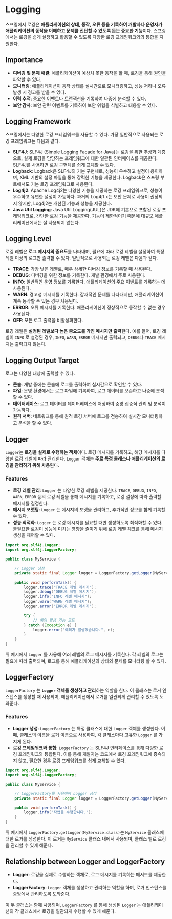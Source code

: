 # Logging

스프링에서 로깅은 **애플리케이션의 상태, 동작, 오류 등을 기록하여 개발자나 운영자가 애플리케이션의 동작을 이해하고 문제를 진단할 수 있도록 돕는 중요한 기능**이다. 스프링에서는 로깅을 쉽게 설정하고 활용할 수 있도록 다양한 로깅 프레임워크와의 통합을 지원한다.

## Importance

- **디버깅 및 문제 해결**: 애플리케이션이 예상치 못한 동작을 할 때, 로깅을 통해 원인을 파악할 수 있다.
- **모니터링**: 애플리케이션이 동작 상태를 실시간으로 모니터링하고, 성능 저하나 오류 발생 시 경고를 받을 수 있다.
- **이력 추적**: 중요한 이벤트나 트랜잭션을 기록하여 나중에 분석할 수 있다.
- **보안 감사**: 보안 관련 이벤트를 기록하여 보안 위협을 식별하고 대응할 수 있다.

## Logging Framework

스프링에서는 다양한 로깅 프레임워크를 사용할 수 있다. 가장 일반적으로 사용되는  로깅 프레임워크는 다음과 같다. 

- **SLF4J**: SLF4J (Simple Logging Facade for Java)는 로깅을 위한 추상화 계층으로, 실제 로깅을 담당하는 프레임워크에 대한 일관된 인터페이스를 제공한다. SLF4J를 사용하면 로깅 구현체를 쉽게 교체할 수 있다.
- **Logback**: Logback은 SLF4J의 기본 구현체로, 성능이 우수하고 설정이 용이하며, XML 기반의 설정 파일을 통해 강력한 기능을 제공한다. Logback은 스프링 부트에서도 기본 로깅 프레임워크로 사용된다.
- **Log4j2**: Apache Log4j2는 다양한 기능을 제공하는 로깅 프레임워크로, 성능이 우수하고 유연한 설정이 가능하다. 과거의 Log4j1.x는 보안 문제로 사용이 권장되지 않지만, Log4j2는 개선된 기능과 성능을 제공한다.
- **Java Util Logging**: Java Util Logging(JUL)은 JDK에 기본으로 포함된 로깅 프레임워크로, 간단한 로깅 기능을 제공한다. 기능이 제한적이기 때문에 대규모 애플리케이션에서는 잘 사용되지 않는다.

## Logging Level

로깅 레벨은 **로그 메시지의 중요도**를 나타내며, 필요에 따라 로깅 레벨을 설정하여 특정 레벨 이상의 로그만 출력할 수 있다. 일반적으로 사용되는 로깅 레벨은 다음과 같다.

- **TRACE**: 가장 낮은 레벨로, 매우 상세한 디버깅 정보를 기록할 때 사용된다.
- **DEBUG**: 디버깅을 위한 정보를 기록한다. 개발 환경에서 주로 사용된다.
- **INFO**: 일반적인 운영 정보를 기록한다. 애플리케이션의 주요 이벤트를 기록하는 데 사용된다.
- **WARN**: 경고성 메시지를 기록한다. 잠재적인 문제를 나타내지만, 애플리케이션이 계속 동작할 수 있는 경우 사용된다.
- **ERROR**: 오류 메시지를 기록한다. 애플리케이션이 정상적으로 동작할 수 없는 경우 사용된다.
- **OFF**: 모든 로그 출력을 비활성화한다.

로깅 레벨은 **설정된 레벨보다 높은 중요도를 가진 메시지만 출력**한다. 예를 들어, 로깅 레벨이 `INFO` 로 설정된 경우, `INFO`, `WARN`, `ERROR` 메시지만 출력되고, `DEBUG`나 `TRACE` 메시지는 출력되지 않는다.

## Logging Output Target

로그는 다양한 대상에 출력할 수 있다.

- **콘솔**: 개발 중에는 콘솔에 로그를 출력하여 실시간으로 확인할 수 있다.
- **파일**: 운영 환경에서는 로그 파일에 기록하여, 로그 데이터를 보존하고 나중에 분석할 수 있다.
- **데이터베이스**: 로그 데이터를 데이터베이스에 저장하여 중앙 집중식 관리 및 분석이 가능하다.
- **원격 서버**: 네트워크를 통해 원격 로깅 서버에 로그를 전송하여 실시간 모니터링하고 분석을 할 수 있다.

## Logger

`Logger`는 **로깅을 실제로 수행하는 객체**이다. 로깅 메시지를 기록하고, 해당 메시지를 다양한 로깅 레벨에 따라 관리한다. `Logger` 객체는 **주로 특정 클래스나 애플리케이션의 로깅을 관리하기 위해 사용**된다.

### Features

- **로깅 레벨 관리**: `Logger` 는 다양한 로깅 레벨을 제공한다. `TRACE`, `DEBUG`, `INFO`, `WARN`, `ERROR` 등의 로깅 레벨을 통해 메시지를 기록하고, 로깅 설정에 따라 출력할 메시지를 결정한다.
- **메시지 포맷팅**: `Logger` 는 메시지의 포맷을 관리하고, 추가적인 정보를 함께 기록할 수 있다.
- **성능 최적화**: `Logger` 는 로깅 메시지를 필요할 때만 생성하도록 최적화할 수 있다. 불필요한 로깅이 성능에 미치는 영향을 줄이기 위해 로깅 레벨 체크를 통해 메시지 생성을 제어할 수 있다.

```java
import org.slf4j.Logger;
import org.slf4j.LoggerFactory;

public class MyService {

    // Logger 생성
    private static final Logger logger = LoggerFactory.getLogger(MyService.class);

    public void performTask() {
        logger.trace("TRACE 레벨 메시지");
        logger.debug("DEBUG 레벨 메시지");
        logger.info("INFO 레벨 메시지");
        logger.warn("WARN 레벨 메시지");
        logger.error("ERROR 레벨 메시지");

        try {
            // 예외 발생 가능 코드
        } catch (Exception e) {
            logger.error("예외가 발생했습니다.", e);
        }
    }
}
```

위 예시에서 `Logger` 를 사용해 여러 레벨의 로그 메시지를 기록한다. 각 레벨의 로그는 필요에 따라 출력되며, 로그를 통해 애플리케이션의 상태와 문제를 모니터링 할 수 있다.

## LoggerFactory

`LoggerFactory` 는 **`Logger` 객체를 생성하고 관리**하는 역할을 한다. 이 클래스는 로거 인스턴스를 생성할 때 사용되며, 애플리케이션에서 로거를 일관되게 관리할 수 있도록 도와준다.

### Features

- **Logger 생성**: `LoggerFactory` 는 특정 클래스에 대한 `Logger` 객체를 생성한다. 이때, 클래스의 이름을 로거 이름으로 사용하여, 각 클래스마다 고유한 `Logger` 를 가지게 된다.
- **로깅 프레임워크와 통합**: `LoggerFactory` 는 SLF4J 인터페이스를 통해 다양한 로깅 프레임워크와 통합된다. 이를 통해 개발자는 코드에서 로깅 프레임워크에 종속되지 않고, 필요한 경우 로깅 프레임워크를 쉽게 교체할 수 있다.

```java
import org.slf4j.Logger;
import org.slf4j.LoggerFactory;

public class MyService {

    // LoggerFactory를 사용하여 Logger 생성
    private static final Logger logger = LoggerFactory.getLogger(MyService.class);

    public void performTask() {
        logger.info("작업을 수행합니다.");
    }
}
```

위 예시에서 `LoggerFactory.getLogger(MyService.class)`는 `MyService` 클래스에 대한 로거를 생성한다. 이 로거는 `MyService` 클래스 내에서 사용되며, 클래스 별로 로깅을 관리할 수 있게 해준다.

## Relationship between Logger and LoggerFactory

- **Logger**: 로깅을 실제로 수행하는 객체로, 로그 메시지를 기록하는 메서드를 제공한다.
- **LoggerFactory**: `Logger` 객체를 생성하고 관리하는 역할을 하며, 로거 인스턴스를 중앙에서 관리하도록 도와준다.

이 두 클래스는 함께 사용되며, `LoggerFactory` 를 통해 생성된 `Logger` 는 애플리케이션의 각 클래스에서 로깅을 일관되게 수행할 수 있게 해준다.